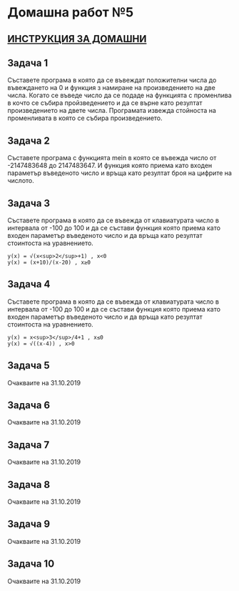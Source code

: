 # Домашна работ №5

## [ИНСТРУКЦИЯ ЗА ДОМАШНИ](README.md)

## Задача 1

Съставете програма в която да се въвеждат положителни числа до въвеждането на 0 и функция з намиране на произведението на две числа. Когато се въведе число да се подаде на функцията с променлива в кочто се събира пройзведението и да се върне като резултат произведението на двете числа. Програмата извежда стойноста на променливата в която се събира произведението.

## Задача 2

Съставете програма с функцията mein в която се въвежда число от -2147483648 до 2147483647. И функция която приема като входен параметър въведеното число и връща като резултат броя на цифрите на числото.

## Задача 3

Съставете програма в която да се въвежда от клавиатурата число в интервала от -100 до 100 и да се състави функция която приема като входен параметър въведеното число и да връща като резултат стоинтоста на уравнението.

```
y(x) = √(x<sup>2</sup>+1) , x<0
y(x) = (x+10)/(x-20) , x≥0
```

## Задача 4

Съставете програма в която да се въвежда от клавиатурата число в интервала от -100 до 100 и да се състави функция която приема като входен параметър въведеното число и да връща като резултат стоинтоста на уравнението.

```
y(x) = x<sup>3</sup>/4+1 , x≤0
y(x) = √((x-4)) , x>0
```

## Задача 5

Очакваите на 31.10.2019

## Задача 6

Очакваите на 31.10.2019

## Задача 7

Очакваите на 31.10.2019

## Задача 8

Очакваите на 31.10.2019

## Задача 9

Очакваите на 31.10.2019

## Задача 10

Очакваите на 31.10.2019
